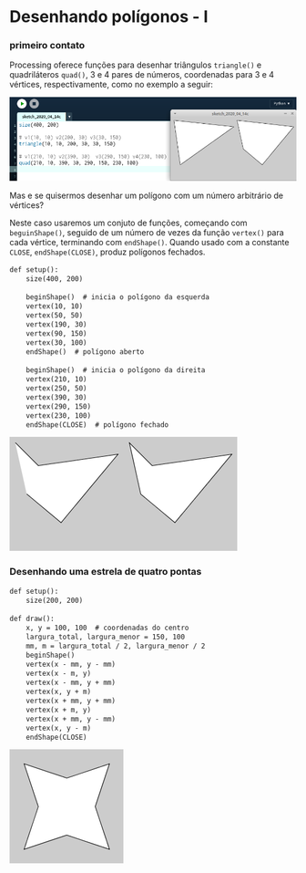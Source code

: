 # Desenhando polígonos - I
### primeiro contato

Processing oferece funções para desenhar triângulos `triangle()` e quadriláteros `quad()`, 3 e 4 pares de números, coordenadas para 3 e 4 vértices, respectivamente, como no exemplo a seguir:

![triangulo e quadrilátero](assets/triangle_quad.png)

Mas e se quisermos desenhar um polígono com um número arbitrário de vértices?

Neste caso usaremos um conjuto de funções, começando com `beguinShape()`, seguido de um número de vezes da função `vertex()` para cada vértice, terminando com `endShape()`. Quando usado com a constante `CLOSE`, `endShape(CLOSE)`, produz polígonos fechados.

```pyde
def setup():
    size(400, 200)

    beginShape()  # inicia o polígono da esquerda
    vertex(10, 10)
    vertex(50, 50)
    vertex(190, 30)
    vertex(90, 150)
    vertex(30, 100)
    endShape()  # polígono aberto

    beginShape()  # inicia o polígono da direita
    vertex(210, 10)
    vertex(250, 50)
    vertex(390, 30)
    vertex(290, 150)
    vertex(230, 100)
    endShape(CLOSE)  # polígono fechado
```
![e4](assets/beginShape_endShape.png)

### Desenhando uma estrela de quatro pontas

```pyde
def setup():
    size(200, 200)
    
def draw():    
    x, y = 100, 100  # coordenadas do centro
    largura_total, largura_menor = 150, 100
    mm, m = largura_total / 2, largura_menor / 2
    beginShape()
    vertex(x - mm, y - mm)
    vertex(x - m, y)
    vertex(x - mm, y + mm)
    vertex(x, y + m)
    vertex(x + mm, y + mm)
    vertex(x + m, y)
    vertex(x + mm, y - mm)
    vertex(x, y - m)
    endShape(CLOSE)
```

![e4](assets/estrela_4_pontas.png)
